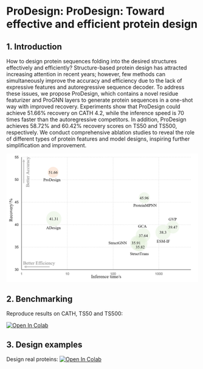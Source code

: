 # ProDesign: ProDesign: Toward effective and efficient protein design

## 1. Introduction
How to design protein sequences folding into the desired structures effectively and efficiently? Structure-based protein design has attracted increasing attention in recent years; however, few methods can simultaneously improve the accuracy and efficiency due to the lack of expressive features and autoregressive sequence decoder. To address these issues, we propose ProDesign, which contains a novel residue featurizer and ProGNN layers to generate protein sequences in a one-shot way with improved recovery. Experiments show that ProDesign could achieve 51.66\% recovery on CATH 4.2, while the inference speed is 70 times faster than the autoregressive competitors. In addition, ProDesign achieves 58.72\% and 60.42\% recovery scores on TS50 and TS500, respectively. We conduct comprehensive ablation studies to reveal the role of different types of protein features and model designs, inspiring further simplification and improvement.

<p align="center">
  <img src='./assets/acc_speed.png' width="600">
</p>


## 2. Benchmarking
Reproduce results on CATH, TS50 and TS500: 

<a href="https://colab.research.google.com/drive/1HgXQCbsoK09mcVZmPgIWlCczY64l0iIX?usp=sharing" target="_parent"><img src="https://colab.research.google.com/assets/colab-badge.svg" alt="Open In Colab"/></a>



<!-- ## 3. Model Zoom -->

## 3. Design examples

Design real proteins: 
<a href="https://colab.research.google.com/drive/1z6vpKA5L1iAmBLfREbmy8VNOtDYlkY4Q?usp=sharing" target="_parent"><img src="https://colab.research.google.com/assets/colab-badge.svg" alt="Open In Colab"/></a>
<!-- [[Colab]](https://colab.research.google.com/drive/1z6vpKA5L1iAmBLfREbmy8VNOtDYlkY4Q?usp=sharing) -->